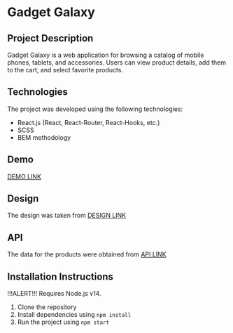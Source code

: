 # Gadget Galaxy

## Project Description
Gadget Galaxy is a web application for browsing a catalog of mobile phones, tablets, and accessories. Users can view product details, add them to the cart, and select favorite products.

## Technologies
The project was developed using the following technologies:
- React.js (React, React-Router, React-Hooks, etc.)
- SCSS
- BEM methodology

## Demo
[DEMO LINK](https://podvax.github.io/Gadget_Galaxy/)

## Design
The design was taken from [DESIGN LINK](https://www.figma.com/file/uEetgWenSRxk9jgiym6Yzp/Phone-catalog-redesign?node-id=1%3A2)
## API
The data for the products were obtained from [API LINK](https://mate-academy.github.io/react_phone-catalog/api/products.json)

## Installation Instructions
!!!ALERT!!! Requires Node.js v14.
1. Clone the repository
2. Install dependencies using `npm install`
3. Run the project using `npm start`
